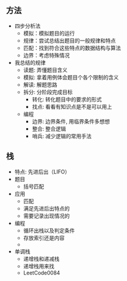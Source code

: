 ## 方法
- 四步分析法
  - 模拟：模拟题目的运行
  - 规律：尝试总结出题目的一般规律和特点
  - 匹配：找到符合这些特点的数据结构与算法
  - 边界：考虑特殊情况
- 我总结的规律
  - 读题: 弄懂题目含义
  - 模拟: 拿着用例体会题目个各个限制的含义
  - 解读: 解题思路
  - 拆分: 分阶段完成目标
    - 转化: 转化题目中的要求的形式
    - 找点: 看看有知识点是不是可以用上
  - 编程
    - 边界: 边界条件, 用临界条件多想想
    - 整合: 整合逻辑
    - 哨兵: 减少逻辑的常用手法
## 栈

- 特点: 先进后出（LIFO）
- 题目
  - 括号匹配
- 应用
  - 匹配
  - 满足先进后出特点的
  - 需要记录出现情况的
- 编程
  - 循环出栈以及判定条件
  - 存放索引还是内容
  - 
- 单调栈
  - 递增栈和递减栈
  - 递增栈用来找
  - LeetCode0084

